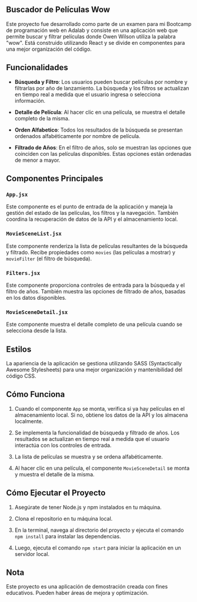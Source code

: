 ## Buscador de Películas Wow

Este proyecto fue desarrollado como parte de un examen para mi Bootcamp de programación web en Adalab y consiste en una aplicación web que permite buscar y filtrar películas donde Owen Wilson utiliza la palabra "wow". Está construido utilizando React y se divide en componentes para una mejor organización del código.

## Funcionalidades

- **Búsqueda y Filtro**: Los usuarios pueden buscar películas por nombre y filtrarlas por año de lanzamiento. La búsqueda y los filtros se actualizan en tiempo real a medida que el usuario ingresa o selecciona información.

- **Detalle de Película**: Al hacer clic en una película, se muestra el detalle completo de la misma.

- **Orden Alfabetico**: Todos los resultados de la búsqueda se presentan ordenados alfabéticamente por nombre de película.

- **Filtrado de Años**: En el filtro de años, solo se muestran las opciones que coinciden con las películas disponibles. Estas opciones están ordenadas de menor a mayor.

## Componentes Principales

### `App.jsx`

Este componente es el punto de entrada de la aplicación y maneja la gestión del estado de las películas, los filtros y la navegación. También coordina la recuperación de datos de la API y el almacenamiento local.

### `MovieSceneList.jsx`

Este componente renderiza la lista de películas resultantes de la búsqueda y filtrado. Recibe propiedades como `movies` (las películas a mostrar) y `movieFilter` (el filtro de búsqueda).

### `Filters.jsx`

Este componente proporciona controles de entrada para la búsqueda y el filtro de años. También muestra las opciones de filtrado de años, basadas en los datos disponibles.

### `MovieSceneDetail.jsx`

Este componente muestra el detalle completo de una película cuando se selecciona desde la lista.

## Estilos

La apariencia de la aplicación se gestiona utilizando SASS (Syntactically Awesome Stylesheets) para una mejor organización y mantenibilidad del código CSS.

## Cómo Funciona

1. Cuando el componente `App` se monta, verifica si ya hay películas en el almacenamiento local. Si no, obtiene los datos de la API y los almacena localmente.

2. Se implementa la funcionalidad de búsqueda y filtrado de años. Los resultados se actualizan en tiempo real a medida que el usuario interactúa con los controles de entrada.

3. La lista de películas se muestra y se ordena alfabéticamente.

4. Al hacer clic en una película, el componente `MovieSceneDetail` se monta y muestra el detalle de la misma.

## Cómo Ejecutar el Proyecto

1. Asegúrate de tener Node.js y npm instalados en tu máquina.

2. Clona el repositorio en tu máquina local.

3. En la terminal, navega al directorio del proyecto y ejecuta el comando `npm install` para instalar las dependencias.

4. Luego, ejecuta el comando `npm start` para iniciar la aplicación en un servidor local.

## Nota

Este proyecto es una aplicación de demostración creada con fines educativos. Pueden haber áreas de mejora y optimización.